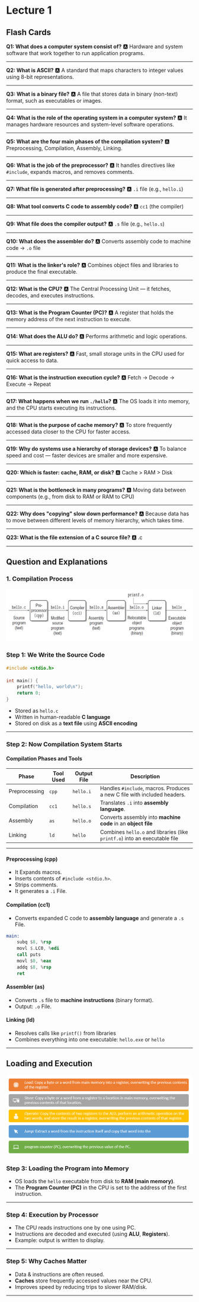 # Lecture 1

## Flash Cards

**Q1: What does a computer system consist of?**
🅰️ Hardware and system software that work together to run application programs.

---

**Q2: What is ASCII?**
🅰️ A standard that maps characters to integer values using 8-bit representations.

---

**Q3: What is a binary file?**
🅰️ A file that stores data in binary (non-text) format, such as executables or images.

---

**Q4: What is the role of the operating system in a computer system?**
🅰️ It manages hardware resources and system-level software operations.

---

**Q5: What are the four main phases of the compilation system?**
🅰️ Preprocessing, Compilation, Assembly, Linking.

---

**Q6: What is the job of the preprocessor?**
🅰️ It handles directives like `#include`, expands macros, and removes comments.

---

**Q7: What file is generated after preprocessing?**
🅰️ `.i` file (e.g., `hello.i`)

---

**Q8: What tool converts C code to assembly code?**
🅰️ `cc1` (the compiler)

---

**Q9: What file does the compiler output?**
🅰️ `.s` file (e.g., `hello.s`)

---

**Q10: What does the assembler do?**
🅰️ Converts assembly code to machine code → `.o` file

---

**Q11: What is the linker's role?**
🅰️ Combines object files and libraries to produce the final executable.

---

**Q12: What is the CPU?**
🅰️ The Central Processing Unit — it fetches, decodes, and executes instructions.

---

**Q13: What is the Program Counter (PC)?**
🅰️ A register that holds the memory address of the next instruction to execute.

---

**Q14: What does the ALU do?**
🅰️ Performs arithmetic and logic operations.

---

**Q15: What are registers?**
🅰️ Fast, small storage units in the CPU used for quick access to data.

---

**Q16: What is the instruction execution cycle?**
🅰️ Fetch → Decode → Execute → Repeat

---

**Q17: What happens when we run `./hello`?**
🅰️ The OS loads it into memory, and the CPU starts executing its instructions.

---

**Q18: What is the purpose of cache memory?**
🅰️ To store frequently accessed data closer to the CPU for faster access.

---

**Q19: Why do systems use a hierarchy of storage devices?**
🅰️ To balance speed and cost — faster devices are smaller and more expensive.

---

**Q20: Which is faster: cache, RAM, or disk?**
🅰️ Cache > RAM > Disk

---

**Q21: What is the bottleneck in many programs?**
🅰️ Moving data between components (e.g., from disk to RAM or RAM to CPU)

---

**Q22: Why does "copying" slow down performance?**
🅰️ Because data has to move between different levels of memory hierarchy, which takes time.

---

**Q23: What is the file extension of a C source file?**
🅰️ .c

---

## Question and Explanations

### 1. Compilation Process

![alt text](image.png)

### Step 1: **We Write the Source Code**

```c
#include <stdio.h>

int main() {
    printf("hello, world\n");
    return 0;
}
```

* Stored as `hello.c`
* Written in human-readable **C language**
* Stored on disk as a **text file** using **ASCII encoding**

---

### Step 2: **Now Compilation System Starts**

#### **Compilation Phases and Tools**

| Phase         | Tool Used | Output File | Description                                                                |
| ------------- | --------- | ----------- | -------------------------------------------------------------------------- |
| Preprocessing | `cpp`     | `hello.i`   | Handles `#include`, macros. Produces a new C file with included headers.   |
| Compilation   | `cc1`     | `hello.s`   | Translates `.i` into **assembly language**.                                |
| Assembly      | `as`      | `hello.o`   | Converts assembly into **machine code** in an **object file**              |
| Linking       | `ld`      | `hello`     | Combines `hello.o` and libraries (like `printf.o`) into an executable file |

---

#### Preprocessing (cpp)

* It Expands macros.
* Inserts contents of `#include <stdio.h>`.
* Strips comments.
* It generates a `.i` File.

#### Compilation (cc1)

* Converts expanded C code to **assembly language** and generate a `.s` File.

```asm
main:
    subq $8, %rsp
    movl $.LC0, %edi
    call puts
    movl $0, %eax
    addq $8, %rsp
    ret
```

#### Assembler (as)

* Converts `.s` file to **machine instructions** (binary format).
* Output: `.o` File.

#### Linking (ld)

* Resolves calls like `printf()` from libraries
* Combines everything into one executable: `hello.exe` or `hello`

---

## Loading and Execution

![alt text](image-1.png)

### Step 3: **Loading the Program into Memory**

* OS loads the `hello` executable from disk to **RAM (main memory)**.
* The **Program Counter (PC)** in the CPU is set to the address of the first instruction.

---

### Step 4: **Execution by Processor**

* The CPU reads instructions one by one using PC.
* Instructions are decoded and executed (using **ALU**, **Registers**).
* Example: output is written to display.

---

### Step 5: **Why Caches Matter**

* Data & instructions are often reused.
* **Caches** store frequently accessed values near the CPU.
* Improves speed by reducing trips to slower RAM/disk.

---

